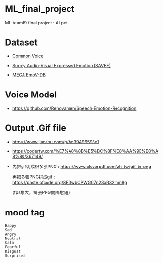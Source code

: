 # ML_final_project
ML team19 final project : AI pet


# **Dataset**
- [Common Voice](https://commonvoice.mozilla.org/zh-CN/datasets)

- [Surrey Audio-Visual Expressed Emotion (SAVEE)](http://personal.ee.surrey.ac.uk/Personal/P.Jackson/SAVEE/Download.html)

- [MEGA EmoV-DB](https://mega.nz/folder/KBp32apT#gLIgyWf9iQ-yqnWFUFuUHg)


# **Voice Model**
- <https://github.com/Renovamen/Speech-Emotion-Recognition>


# **Output .Gif file**
- <https://www.jianshu.com/p/bd99496598e1>
- <https://codertw.com/%E7%A8%8B%E5%BC%8F%E8%AA%9E%E8%A8%80/367149/>
- 先把gif切成很多張PNG : 
    https://www.cleverpdf.com/zh-tw/gif-to-png

    再把多張PNG拼成gif : https://paste.ofcode.org/8FDwbCPWGG7n23xR32mm8g
    
    (fps愈大，每張PNG間隔愈短)

# **mood tag**
    Happy
    Sad
    Angry
    Neutral
    Calm
    Fearful
    Disgust
    Surprised
